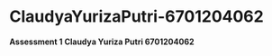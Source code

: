 # ClaudyaYurizaPutri-6701204062
<b> Assessment 1 </b>
<b> Claudya Yuriza Putri </b>
<b> 6701204062 </b>
